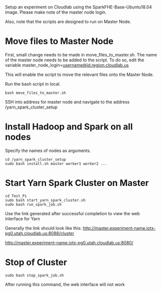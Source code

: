 Setup an experiment on Cloudlab using the SparkFHE-Base-Ubuntu18.04 image. Please make note of the master node login.

Also, note that the scripts are designed to run on Master Node.

# Move files to Master Node

First, small change needs to be made in move_files_to_master.sh. The name of the master node needs to be added to the script. To do so, edit the variable master_node_login=username@id.region.cloudlab.us

This will enable the script to move the relevant files onto the Master Node. 

Run the bash script in local.
```
bash move_files_to_master.sh
```
SSH into address for master node and navigate to the address /yarn_spark_cluster_setup

# Install Hadoop and Spark on all nodes
Specify the names of nodes as arguments.
```
cd /yarn_spark_cluster_setup
sudo bash install.sh master worker1 worker2 ...
```

# Start Yarn Spark Cluster on Master
```
cd Test_Pi
sudo bash start_yarn_spark_cluster.sh
sudo bash run_spark_job.sh
```
Use the link generated after successful completion to view the web interface for Yarn

Generally the link should look like this:
http://master.experiment-name.iotx-pg0.utah.cloudlab.us:8088/cluster

http://master.experiment-name.iotx-pg0.utah.cloudlab.us:8080/

# Stop of Cluster
```
sudo bash stop_spark_job.sh
```
After running this command, the web interface will not work

